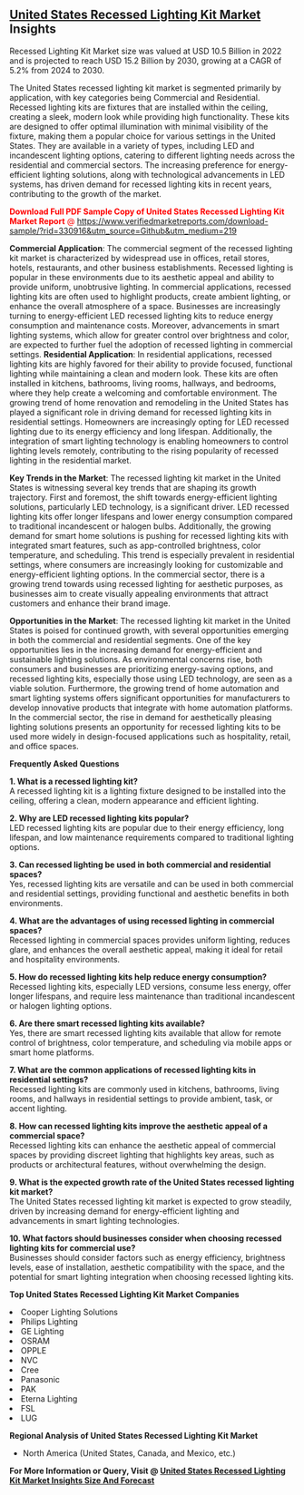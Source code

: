 <h2><a href="https://www.verifiedmarketreports.com/download-sample/?rid=330916&amp;utm_source=Github&amp;utm_medium=219" target="_blank">United States Recessed Lighting Kit Market</a> Insights</h2><p>Recessed Lighting Kit Market size was valued at USD 10.5 Billion in 2022 and is projected to reach USD 15.2 Billion by 2030, growing at a CAGR of 5.2% from 2024 to 2030.</p><p> <p>The United States recessed lighting kit market is segmented primarily by application, with key categories being Commercial and Residential. Recessed lighting kits are fixtures that are installed within the ceiling, creating a sleek, modern look while providing high functionality. These kits are designed to offer optimal illumination with minimal visibility of the fixture, making them a popular choice for various settings in the United States. They are available in a variety of types, including LED and incandescent lighting options, catering to different lighting needs across the residential and commercial sectors. The increasing preference for energy-efficient lighting solutions, along with technological advancements in LED systems, has driven demand for recessed lighting kits in recent years, contributing to the growth of the market. <p><span class=""><span style="color: #ff0000;"><strong>Download Full PDF Sample Copy of United States Recessed Lighting Kit Market Report</strong> @ </span><a href="https://www.verifiedmarketreports.com/download-sample/?rid=330916&amp;utm_source=Github&amp;utm_medium=219" target="_blank">https://www.verifiedmarketreports.com/download-sample/?rid=330916&amp;utm_source=Github&amp;utm_medium=219</a></span></p></p> <p><strong>Commercial Application</strong>: The commercial segment of the recessed lighting kit market is characterized by widespread use in offices, retail stores, hotels, restaurants, and other business establishments. Recessed lighting is popular in these environments due to its aesthetic appeal and ability to provide uniform, unobtrusive lighting. In commercial applications, recessed lighting kits are often used to highlight products, create ambient lighting, or enhance the overall atmosphere of a space. Businesses are increasingly turning to energy-efficient LED recessed lighting kits to reduce energy consumption and maintenance costs. Moreover, advancements in smart lighting systems, which allow for greater control over brightness and color, are expected to further fuel the adoption of recessed lighting in commercial settings. <strong>Residential Application</strong>: In residential applications, recessed lighting kits are highly favored for their ability to provide focused, functional lighting while maintaining a clean and modern look. These kits are often installed in kitchens, bathrooms, living rooms, hallways, and bedrooms, where they help create a welcoming and comfortable environment. The growing trend of home renovation and remodeling in the United States has played a significant role in driving demand for recessed lighting kits in residential settings. Homeowners are increasingly opting for LED recessed lighting due to its energy efficiency and long lifespan. Additionally, the integration of smart lighting technology is enabling homeowners to control lighting levels remotely, contributing to the rising popularity of recessed lighting in the residential market. <p><strong>Key Trends in the Market</strong>: The recessed lighting kit market in the United States is witnessing several key trends that are shaping its growth trajectory. First and foremost, the shift towards energy-efficient lighting solutions, particularly LED technology, is a significant driver. LED recessed lighting kits offer longer lifespans and lower energy consumption compared to traditional incandescent or halogen bulbs. Additionally, the growing demand for smart home solutions is pushing for recessed lighting kits with integrated smart features, such as app-controlled brightness, color temperature, and scheduling. This trend is especially prevalent in residential settings, where consumers are increasingly looking for customizable and energy-efficient lighting options. In the commercial sector, there is a growing trend towards using recessed lighting for aesthetic purposes, as businesses aim to create visually appealing environments that attract customers and enhance their brand image. <p><strong>Opportunities in the Market</strong>: The recessed lighting kit market in the United States is poised for continued growth, with several opportunities emerging in both the commercial and residential segments. One of the key opportunities lies in the increasing demand for energy-efficient and sustainable lighting solutions. As environmental concerns rise, both consumers and businesses are prioritizing energy-saving options, and recessed lighting kits, especially those using LED technology, are seen as a viable solution. Furthermore, the growing trend of home automation and smart lighting systems offers significant opportunities for manufacturers to develop innovative products that integrate with home automation platforms. In the commercial sector, the rise in demand for aesthetically pleasing lighting solutions presents an opportunity for recessed lighting kits to be used more widely in design-focused applications such as hospitality, retail, and office spaces. <p><strong>Frequently Asked Questions</strong></p> <p><strong>1. What is a recessed lighting kit?</strong><br>A recessed lighting kit is a lighting fixture designed to be installed into the ceiling, offering a clean, modern appearance and efficient lighting.</p> <p><strong>2. Why are LED recessed lighting kits popular?</strong><br>LED recessed lighting kits are popular due to their energy efficiency, long lifespan, and low maintenance requirements compared to traditional lighting options.</p> <p><strong>3. Can recessed lighting be used in both commercial and residential spaces?</strong><br>Yes, recessed lighting kits are versatile and can be used in both commercial and residential settings, providing functional and aesthetic benefits in both environments.</p> <p><strong>4. What are the advantages of using recessed lighting in commercial spaces?</strong><br>Recessed lighting in commercial spaces provides uniform lighting, reduces glare, and enhances the overall aesthetic appeal, making it ideal for retail and hospitality environments.</p> <p><strong>5. How do recessed lighting kits help reduce energy consumption?</strong><br>Recessed lighting kits, especially LED versions, consume less energy, offer longer lifespans, and require less maintenance than traditional incandescent or halogen lighting options.</p> <p><strong>6. Are there smart recessed lighting kits available?</strong><br>Yes, there are smart recessed lighting kits available that allow for remote control of brightness, color temperature, and scheduling via mobile apps or smart home platforms.</p> <p><strong>7. What are the common applications of recessed lighting kits in residential settings?</strong><br>Recessed lighting kits are commonly used in kitchens, bathrooms, living rooms, and hallways in residential settings to provide ambient, task, or accent lighting.</p> <p><strong>8. How can recessed lighting kits improve the aesthetic appeal of a commercial space?</strong><br>Recessed lighting kits can enhance the aesthetic appeal of commercial spaces by providing discreet lighting that highlights key areas, such as products or architectural features, without overwhelming the design.</p> <p><strong>9. What is the expected growth rate of the United States recessed lighting kit market?</strong><br>The United States recessed lighting kit market is expected to grow steadily, driven by increasing demand for energy-efficient lighting and advancements in smart lighting technologies.</p> <p><strong>10. What factors should businesses consider when choosing recessed lighting kits for commercial use?</strong><br>Businesses should consider factors such as energy efficiency, brightness levels, ease of installation, aesthetic compatibility with the space, and the potential for smart lighting integration when choosing recessed lighting kits.</p> </p><p><strong>Top United States Recessed Lighting Kit Market Companies</strong></p><div data-test-id=""><p><li>Cooper Lighting Solutions</li><li> Philips Lighting</li><li> GE Lighting</li><li> OSRAM</li><li> OPPLE</li><li> NVC</li><li> Cree</li><li> Panasonic</li><li> PAK</li><li> Eterna Lighting</li><li> FSL</li><li> LUG</li></p><div><strong>Regional Analysis of&nbsp;United States Recessed Lighting Kit Market</strong></div><ul><li dir="ltr"><p dir="ltr">North America&nbsp;(United States, Canada, and Mexico, etc.)</p></li></ul><p><strong>For More Information or Query, Visit @&nbsp;</strong><strong><a href="https://www.verifiedmarketreports.com/product/recessed-lighting-kit-market/?utm_source=Github&amp;utm_medium=219" target="_blank">United States Recessed Lighting Kit Market Insights Size And Forecast</a></strong></p></div>
